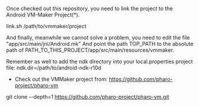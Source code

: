

Once checked out this repository, you need to link the project to the Android VM-Maker Project(*). 


link.sh /path/to/vmmaker/project



And finally, meanwhile we cannot solve a problem, you need to edit the file "app/src/main/jni/Android.mk" 
And point the path TOP_PATH to the absolute path of PATH_TO_THIS_PROJECT/app/src/main/resources/vmmaker.


Remember as well to add the ndk directory into your local.properties project file: 
ndk.dir=/path/to/android-ndk-r10d

* Check out the VMMaker project from: 
https://github.com/pharo-project/pharo-vm


git clone --depth=1 https://github.com/pharo-project/pharo-vm.git






